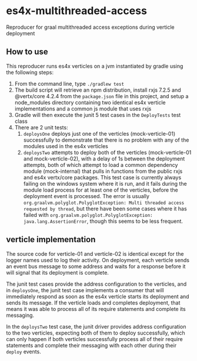 # es4x-multithreaded-access
Reproducer for graal multithreaded access exceptions during verticle deployment

## How to use
This reproducer runs es4x verticles on a jvm instantiated by gradle using the following steps:
1. From the command line, type `./gradlew test`
2. The build script will retrieve an npm distribution, install rxjs 7.2.5 and @vertx/core 4.2.4 from the `package.json` file in this project, and setup a node_modules directory containing two identical es4x verticle implementations and a common js module that uses rxjs 
3. Gradle will then execute the junit 5 test cases in the `DeployTests` test class
4. There are 2 unit tests:
   1. `deploysOne` deploys just one of the verticles (mock-verticle-01) successfully to demonstrate that there is no problem with any of the modules used in the es4x verticles
   2. `deploysTwo` attempts to deploy both of the verticles (mock-verticle-01 and mock-verticle-02), with a delay of 1s between the deployment attempts, both of which attempt to load a common dependency module (mock-internal) that pulls in functions from the public rxjs and es4x vertx/core packages. This test case is currently always failing on the windows system where it is run, and it fails during the module load process for at least one of the verticles, before the deployment event is processed. The error is usually `org.graalvm.polyglot.PolyglotException: Multi threaded access requested by thread`, but there have been some cases where it has failed with `org.graalvm.polyglot.PolyglotException: java.lang.AssertionError`, though this seems to be less frequent.

## verticle implementation
The source code for verticle-01 and verticle-02 is identical except for the logger names used to log their activity. On deployment, each verticle sends an event bus message to some address and waits for a response before it will signal that its deployment is complete.

The junit test cases provide the address configuration to the verticles, and in `deploysOne`, the junit test case implements a consumer that will immediately respond as soon as the es4x verticle starts its deployment and sends its message. If the verticle loads and completes deployment, that means it was able to process all of its require statements and complete its messaging.

In the `deploysTwo` test case, the junit driver provides address configuration to the two verticles, expecting both of them to deploy successfully, which can only happen if both verticles successfully process all of their require statements and complete their messaging with each other during their `deploy` events.
